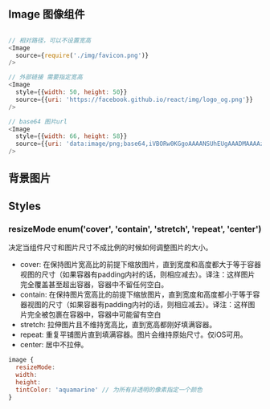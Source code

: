## Image 图像组件
```js

// 相对路径，可以不设置宽高
<Image
  source={require('./img/favicon.png')}
/>

// 外部链接 需要指定宽高
<Image
  style={{width: 50, height: 50}}
  source={{uri: 'https://facebook.github.io/react/img/logo_og.png'}}
/>

// base64 图片url
<Image
  style={{width: 66, height: 58}}
  source={{uri: 'data:image/png;base64,iVBORw0KGgoAAAANSUhEUgAAADMAAAAzCAYAAAA6oTAqAAAAEXRFWHRTb2Z0d2FyZQBwbmdjcnVzaEB1SfMAAABQSURBVGje7dSxCQBACARB+2/ab8BEeQNhFi6WSYzYLYudDQYGBgYGBgYGBgYGBgYGBgZmcvDqYGBgmhivGQYGBgYGBgYGBgYGBgYGBgbmQw+P/eMrC5UTVAAAAABJRU5ErkJggg=='}}
/>
```
## 背景图片
## Styles
### resizeMode enum('cover', 'contain', 'stretch', 'repeat', 'center')
决定当组件尺寸和图片尺寸不成比例的时候如何调整图片的大小。
- cover: 在保持图片宽高比的前提下缩放图片，直到宽度和高度都大于等于容器视图的尺寸（如果容器有padding内衬的话，则相应减去）。译注：这样图片完全覆盖甚至超出容器，容器中不留任何空白。
- contain: 在保持图片宽高比的前提下缩放图片，直到宽度和高度都小于等于容器视图的尺寸（如果容器有padding内衬的话，则相应减去）。译注：这样图片完全被包裹在容器中，容器中可能留有空白
- stretch: 拉伸图片且不维持宽高比，直到宽高都刚好填满容器。
- repeat: 重复平铺图片直到填满容器。图片会维持原始尺寸。仅iOS可用。
- center: 居中不拉伸。

```js
image {
  resizeMode:
  width:
  height:
  tintColor: 'aquamarine' // 为所有非透明的像素指定一个颜色
}
```
